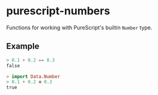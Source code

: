 # purescript-numbers
Functions for working with PureScript's builtin `Number` type.

## Example

``` purs
> 0.1 + 0.2 == 0.3
false

> import Data.Number
> 0.1 + 0.2 ≅ 0.3
true
```
